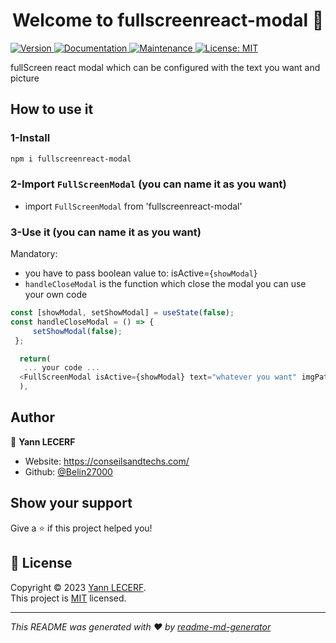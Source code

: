 <h1 align="center">Welcome to fullscreenreact-modal 👋</h1>
<p>
  <a href="https://www.npmjs.com/package/fullscreenreact-modal" target="_blank">
    <img alt="Version" src="https://img.shields.io/npm/v/fullscreenreact-modal.svg">
  </a>
  <a href="https://github.com/Belin27000/fullscreen-react-modal#readme" target="_blank">
    <img alt="Documentation" src="https://img.shields.io/badge/documentation-yes-brightgreen.svg" />
  </a>
  <a href="https://github.com/Belin27000/fullscreen-react-modal/graphs/commit-activity" target="_blank">
    <img alt="Maintenance" src="https://img.shields.io/badge/Maintained%3F-yes-green.svg" />
  </a>
  <a href="https://github.com/Belin27000/fullscreen-react-modal/blob/master/LICENSE" target="_blank">
    <img alt="License: MIT" src="https://img.shields.io/github/license/Belin27000/fullscreenreact-modal" />
  </a>
</p>

fullScreen react modal which can be configured with the text you want and picture

## How to use it

### 1-Install

```sh
npm i fullscreenreact-modal
```

### 2-Import `FullScreenModal` (you can name it as you want)

 - import `FullScreenModal` from 'fullscreenreact-modal'

### 3-Use it (you can name it as you want)
 
 Mandatory: 
   - you have to pass boolean value to: isActive={`showModal`}
   - `handleCloseModal` is the function which close the modal you can use your own code

   ```js
   const [showModal, setShowModal] = useState(false);
   const handleCloseModal = () => {
        setShowModal(false);
    };
   ```

 ```js
   return(
    ... your code ... 
   <FullScreenModal isActive={showModal} text="whatever you want" imgPath='image path or can be empty' onClose={handleCloseModal} />
   ),
```




## Author

👤 **Yann LECERF**

* Website: https://conseilsandtechs.com/
* Github: [@Belin27000](https://github.com/Belin27000)

## Show your support

Give a ⭐️ if this project helped you!

## 📝 License

Copyright © 2023 [Yann LECERF](https://github.com/Belin27000).<br />
This project is [MIT](https://github.com/Belin27000/fullscreen-react-modal/blob/master/LICENSE) licensed.

***
_This README was generated with ❤️ by [readme-md-generator](https://github.com/kefranabg/readme-md-generator)_